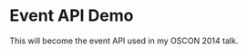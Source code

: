 Event API Demo
========================

This will become the event API used in my OSCON 2014 talk.
